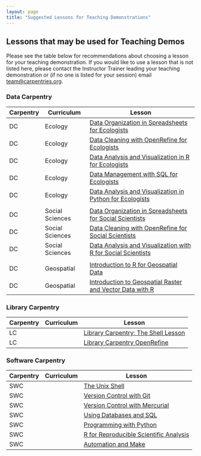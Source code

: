 ```yaml
---
layout: page
title: "Suggested Lessons for Teaching Demonstrations"
---
```



## Lessons that may be used for Teaching Demos
Please see the table below for recommendations about choosing a lesson for your teaching demonstration. If you would like to use a lesson that is not listed here, please contact the 
Instructor Trainer leading your teaching demonstration or (if no one is listed for your session) email team@carpentries.org.

### Data Carpentry

| Carpentry | Curriculum | Lesson  | 
| --------- | ---- | ------- |  
| DC | Ecology | [Data Organization in Spreadsheets for Ecologists](https://datacarpentry.org/spreadsheet-ecology-lesson/) |
| DC | Ecology | [Data Cleaning with OpenRefine for Ecologists](https://datacarpentry.org/OpenRefine-ecology-lesson/) |
| DC | Ecology | [Data Analysis and Visualization in R for Ecologists](https://datacarpentry.org/R-ecology-lesson/) |
| DC | Ecology | [Data Management with SQL for Ecologists ](http://www.datacarpentry.org/sql-ecology-lesson/) | 
| DC | Ecology | [Data Analysis and Visualization in Python for Ecologists](http://www.datacarpentry.org/python-ecology-lesson/) | 
| | | |
| DC | Social Sciences | [Data Organization in Spreadsheets for Social Scientists](https://datacarpentry.org/spreadsheets-socialsci/) | 
| DC | Social Sciences | [Data Cleaning with OpenRefine for Social Scientists](http://www.datacarpentry.org/openrefine-socialsci/) |
| DC | Social Sciences | [Data Analysis and Visualization with R for Social Scientists](http://www.datacarpentry.org/r-socialsci/) | 
| | | |
| DC | Geospatial | [Introduction to R for Geospatial Data](https://datacarpentry.org/r-intro-geospatial/) |
| DC | Geospatial | [Introduction to Geospatial Raster and Vector Data with R](https://datacarpentry.org/r-raster-vector-geospatial/) | 

### Library Carpentry

| Carpentry | Curriculum | Lesson  | 
| --------- | ---- | ------- |  
| LC | | [Library Carpentry: The Shell Lesson](https://librarycarpentry.github.io/lc-shell/) |
| LC | | [Library Carpentry OpenRefine](https://librarycarpentry.org/lc-open-refine/) |

### Software Carpentry

| Carpentry | Curriculum | Lesson  | 
| --------- | ---- | ------- |  
| SWC | |  [The Unix Shell](http://swcarpentry.github.io/shell-novice/) | 
| SWC | |  [Version Control with Git](http://swcarpentry.github.io/git-novice/) | 
| SWC | | [Version Control with Mercurial](http://swcarpentry.github.io/hg-novice/) | 
| SWC | | [Using Databases and SQL](http://swcarpentry.github.io/sql-novice-survey/) | 
| SWC | | [Programming with Python](http://swcarpentry.github.io/python-novice-inflammation/) | 
| SWC | | [R for Reproducible Scientific Analysis](http://swcarpentry.github.io/r-novice-gapminder/) | 
| SWC | | [Automation and Make](http://swcarpentry.github.io/make-novice/) | 




